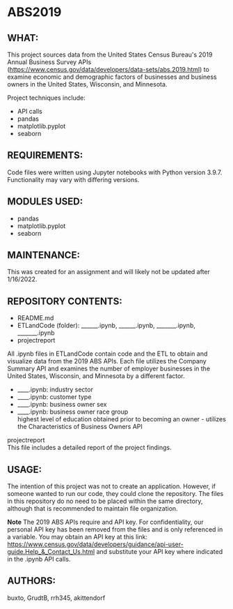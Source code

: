 # ABS2019

## WHAT: 
This project sources data from the United States Census Bureau's 2019 Annual Business Survey APIs (https://www.census.gov/data/developers/data-sets/abs.2019.html) to examine economic and demographic factors of businesses and business owners in the United States, Wisconsin, and Minnesota.  

Project techniques include: 
* API calls   
* pandas   
* matplotlib.pyplot  
* seaborn

## REQUIREMENTS:
Code files were written using Jupyter notebooks with Python version 3.9.7. Functionality may vary with differing versions.

## MODULES USED: 
* pandas  
* matplotlib.pyplot  
* seaborn  

## MAINTENANCE:
This was created for an assignment and will likely not be updated after 1/16/2022.

## REPOSITORY CONTENTS:
* README.md  
* ETLandCode (folder): ______.ipynb, ______.ipynb, _______.ipynb, _______.ipynb  
* projectreport
    
All .ipynb files in ETLandCode contain code and the ETL to obtain and visualize data from the 2019 ABS APIs. Each file utilizes the Company Summary API and examines the number of employer businesses in the United States, Wisconsin, and Minnesota by a different factor. 
* ____.ipynb: industry sector   
* ____.ipynb: customer type   
* ____.ipynb: business owner sex    
* ____.ipynb: business owner race group    
              highest level of education obtained prior to becoming an owner - utilizes the Characteristics of Business Owners API

projectreport  
This file includes a detailed report of the project findings.

## USAGE:
The intention of this project was not to create an application. However, if someone wanted to run our code, they could clone the repository. The files in this repository do no need to be placed within the same directory, although that is recommended to maintain file organization.  

**Note** The 2019 ABS APIs require and API key. For confidentiality, our personal API key has been removed from the files and is only referenced in a variable. You may obtain an API key at this link: https://www.census.gov/data/developers/guidance/api-user-guide.Help_&_Contact_Us.html and substitute your API key where indicated in the .ipynb API calls.

## AUTHORS: 
buxto, GrudtB, rrh345, akittendorf
